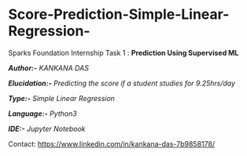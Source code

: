 # Score-Prediction-Simple-Linear-Regression-
Sparks Foundation Internship Task 1 : **Prediction Using Supervised ML**  

***Author:-*** *KANKANA DAS*

***Elucidation:-*** *Predicting the score if a student studies for 9.25hrs/day*

***Type:-*** *Simple Linear Regression*

***Language:-*** *Python3*

***IDE:-*** *Jupyter Notebook*

Contact: https://www.linkedin.com/in/kankana-das-7b9858178/
